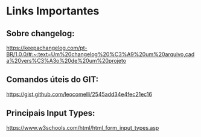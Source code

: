 # Links Importantes

## Sobre changelog:

https://keepachangelog.com/pt-BR/1.0.0/#:~:text=Um%20changelog%20%C3%A9%20um%20arquivo,cada%20vers%C3%A3o%20de%20um%20projeto

## Comandos úteis do GIT:

https://gist.github.com/leocomelli/2545add34e4fec21ec16

## Principais Input Types:

https://www.w3schools.com/html/html_form_input_types.asp
